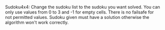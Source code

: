 Sudoku4x4:
Change the sudoku list to the sudoku you want solved.
You can only use values from 0 to 3 and -1 for empty cells.
There is no failsafe for not permitted values.
Sudoku given must have a solution otherwise the algorithm won't work correctly.
